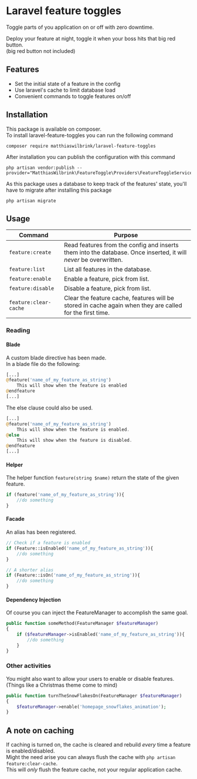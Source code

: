 Laravel feature toggles
=======================
Toggle parts of you application on or off with zero downtime.  

Deploy your feature at night, toggle it when your boss hits that big red button.  
(big red button not included)

Features
------------
* Set the initial state of a feature in the config
* Use laravel's cache to limit database load
* Convenient commands to toggle features on/off  


Installation
------------
This package is available on composer.  
To install laravel-feature-toggles you can run the following command
```shell
composer require matthiaswilbrink/laravel-feature-toggles
```

After installation you can publish the configuration with this command
```shell
php artisan vendor:publish --provider="MatthiasWilbrink\FeatureToggle\Providers\FeatureToggleServiceProvider"
```
As this package uses a database to keep track of the features' state, you'll have to migrate after installing this package
```shell
php artisan migrate
```

Usage
-----

| Command               | Purpose                                                                                                          |
| --------------------- | ---------------------------------------------------------------------------------------------------------------- |
| `feature:create`      | Read features from the config and inserts them into the database. Once inserted, it will *never* be overwritten. |
| `feature:list`        | List all features in the database.                                                                               |
| `feature:enable`      | Enable a feature, pick from list.                                                                                |
| `feature:disable`     | Disable a feature, pick from list.                                                                               |
| `feature:clear-cache` | Clear the feature cache, features will be stored in cache again when they are called for the first time.         |

### Reading

#### Blade
A custom blade directive has been made.  
In a blade file do the following:
```php
[...]
@feature('name_of_my_feature_as_string')
    This will show when the feature is enabled
@endfeature
[...]
```
The else clause could also be used.
```php
[...]
@feature('name_of_my_feature_as_string')
    This will show when the feature is enabled.
@else
    This will show when the feature is disabled.
@endfeature
[...]
```

#### Helper

The helper function `feature(string $name)` return the state of the given feature.
```php
if (feature('name_of_my_feature_as_string')){
    //do something
}
```

#### Facade

An alias has been registered.
```php
// Check if a feature is enabled
if (Feature::isEnabled('name_of_my_feature_as_string')){
    //do something
}

// A shorter alias
if (Feature::isOn('name_of_my_feature_as_string')){
    //do something
}
```

#### Dependency Injection

Of course you can inject the FeatureManager to accomplish the same goal.
```php
public function someMethod(FeatureManager $featureManager)
{
    if ($featureManager->isEnabled('name_of_my_feature_as_string')){
        //do something
    }
}
```


### Other activities

You might also want to allow your users to enable or disable features. (Things like a Christmas theme come to mind)  
```php
public function turnTheSnowFlakesOn(FeatureManager $featureManager)
{
    $featureManager->enable('homepage_snowflakes_animation');
}
```

A note on caching
-----------------
If caching is turned on, the cache is cleared and rebuild *every* time a feature is enabled/disabled.  
Might the need arise you can always flush the cache with `php artisan feature:clear-cache`.  
This will *only* flush the feature cache, not your regular application cache.  

 
